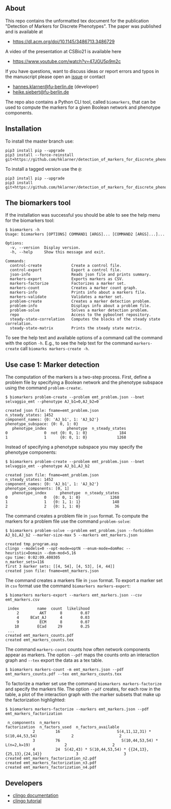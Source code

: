 

## About
This repo contains the unformatted tex document for the publication "Detection of Markers for Discrete Phenotypes".
The paper was published and is available at

 * https://dl.acm.org/doi/10.1145/3486713.3486729

A video of the presentation at CSBio21 is available here

 * https://www.youtube.com/watch?v=47JGU5p9m2c

If you have questions, want to discuss ideas or report errors and typos in the manuscript please open an [issue](http://github.com/hklarner/detection_of_markers_for_discrete_phenotypes/issues) or contact

 * hannes.klarner@fu-berlin.de (developer)
 * heike.siebert@fu-berlin.de

The repo also contains a Python CLI tool, called `biomarkers`, that can be used to compute the markers for a given Boolean network and phenotype components.


## Installation
To install the master branch use:

``` 
pip3 install pip --upgrade
pip3 install --force-reinstall git+https://github.com/hklarner/detection_of_markers_for_discrete_phenotypes
```

To install a tagged version use the `@`: 

``` 
pip3 install pip --upgrade
pip3 install git+https://github.com/hklarner/detection_of_markers_for_discrete_phenotypes@1.0.0
```


## The biomarkers tool
If the installation was successful you should be able to see the help menu for the biomarkers tool:
```
$ biomarkers -h
Usage: biomarkers [OPTIONS] COMMAND1 [ARGS]... [COMMAND2 [ARGS]...]...

Options:
  -v, --version  Display version.
  -h, --help     Show this message and exit.

Commands:
  control-create             Create a control file.
  control-export             Export a control file.
  json-info                  Reads json file and prints summary.
  markers-export             Exports markers as CSV.
  markers-factorize          Factorizes a marker set.
  markers-count              Creates a marker count graph.
  markers-info               Prints info about a markers file.
  markers-validate           Validates a marker set.
  problem-create             Creates a marker detection problem.
  problem-info               Displays info about a problem file.
  problem-solve              Solves a marker detection problem.
  repo                       Access to the pyboolnet repository.
  steady-state-correlation   Computes the blocks of the steady state correlation.
  steady-state-matrix        Prints the steady state matrix.
```
To see the help text and available options of a command call the command with the option `-h`.
E.g., to see the help text for the command `markers-create` call `biomarks markers-create -h`.


## Use case 1: Marker detection

The computation of the markers is a two-step process.
First, define a problem file by specifying a Boolean network and the phenotype subspace using the command `problem-create`:.
```
$ biomarkers problem-create --problem emt_problem.json --bnet selvaggio_emt --phenotype AJ_b1=0,AJ_b2=0

created json file: fname=emt_problem.json
n_steady_states: 1452
component_names: {0: 'AJ_b1', 1: 'AJ_b2'}
phenotype_subspace: {0: 0, 1: 0}
   phenotype_index         phenotype  n_steady_states
0                0  not {0: 0, 1: 0}              184
1                1      {0: 0, 1: 0}             1268
```

Instead of specifying a phenotype subspace you may specify the phenotype components:
```
$ biomarkers problem-create --problem emt_problem.json --bnet selvaggio_emt --phenotype AJ_b1,AJ_b2

created json file: fname=emt_problem.json
n_steady_states: 1452
component_names: {0: 'AJ_b1', 1: 'AJ_b2'}
phenotype_components: [0, 1]
   phenotype_index      phenotype  n_steady_states
0                0   {0: 0, 1: 0}             1268
1                1   {0: 1, 1: 1}              148
2                2   {0: 1, 1: 0}               36
```

The command creates a problem file in `json` format.
To compute the markers for a problem file use the command `problem-solve`:
```
$ biomarkers problem-solve --problem emt_problem.json --forbidden AJ_b1,AJ_b2 --marker-size-max 5 --markers emt_markers.json

created tmp_program.asp
clingo --models=0 --opt-mode=optN --enum-mode=domRec --heuristic=Domain --dom-mod=5,16
cpu time: 0:02:09.400305
n_marker_sets=116
first 3 marker sets: [[4, 54], [4, 53], [4, 44]]
created json file: fname=emt_markers.json
```

The command creates a markers file in `json` format.
To export a marker set in `csv` format use the command `biomarkers markers-export`:
```
$ biomarkers markers-export --markers emt_markers.json --csv emt_markers.csv

 index        name  count  likelihood
     2         AKT      8        0.07
     4     BCat_AJ      4        0.03
     9         ECM      8        0.07
    10        ECad     29        0.25
 ...
created emt_markers_counts.pdf
created emt_markers_counts.tex
```


The command `markers-count` counts how often network components appear as markers.
The option `--pdf` maps the counts onto an interaction graph and `--tex` export the data as a tex table.
```
$ biomarkers markers-count -m emt_markers.json --pdf emt_markers_counts.pdf --tex emt_markers_counts.tex
```

To factorize a marker set use the command `biomarkers markers-factorize` and specify the markers file.
The option `--pdf` creates, for each row in the table, a plot of the interaction graph with the marker subsets that make up the factorization highlighted:
```
$ biomarkers markers-factorize --markers emt_markers.json --pdf emt_markers_factorization

 n_components  n_markers                                          factorization  n_factors_used  n_factors_available
            2         16                         S(4,11,12,31) * S(10,44,53,54)               2                    2
            3         76                           S(10,44,53,54) * L(n=2,k=19)               2                    2
            4         24  S(42,43) * S(10,44,53,54) * {{24,13},{25,13},{24,14}}               3                    3
created emt_markers_factorization_n2.pdf
created emt_markers_factorization_n3.pdf
created emt_markers_factorization_n4.pdf
```



## Developers
- [clingo documentation](https://potassco.org/clingo/python-api/5.4/)
- [clingo tutorial](https://potassco.org/clingo/python-api/current/clingo/)
